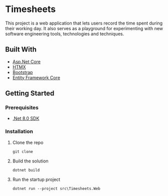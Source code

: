 # Timesheets

This project is a web application that lets users record the time spent during their working day. It also 
serves as a playground for experimenting with new software engineering tools, technologies and techniques.

## Built With
- [Asp.Net Core](https://dotnet.microsoft.com/en-us/apps/aspnet)
- [HTMX](https://htmx.org/)
- [Bootstrap](https://getbootstrap.com/)
- [Entity Framework Core](https://learn.microsoft.com/en-gb/ef/core/)

## Getting Started

### Prerequisites

- [.Net 8.0 SDK](https://dotnet.microsoft.com/download/dotnet/8.0)

### Installation

1. Clone the repo
   ```pwsh
   git clone
   ```
2. Build the solution
   ```pwsh
   dotnet build
   ```
3. Run the startup project
   ```pwsh
   dotnet run --project src\Timesheets.Web
   ```